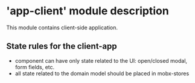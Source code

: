 # 'app-client' module description

This module contains client-side application.

## State rules for the client-app

- component can have only state related to the UI: open/closed modal, form fields, etc.
- all state related to the domain model should be placed in mobx-stores
